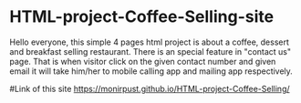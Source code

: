 # HTML-project-Coffee-Selling-site

Hello everyone, this simple 4 pages html project is about a coffee, dessert and breakfast selling restaurant. There is an special feature in "contact us" page. That is when visitor click on the given contact number and given email it will take him/her to mobile calling app and mailing app respectively.

#Link of this site
https://monirpust.github.io/HTML-project-Coffee-Selling/
